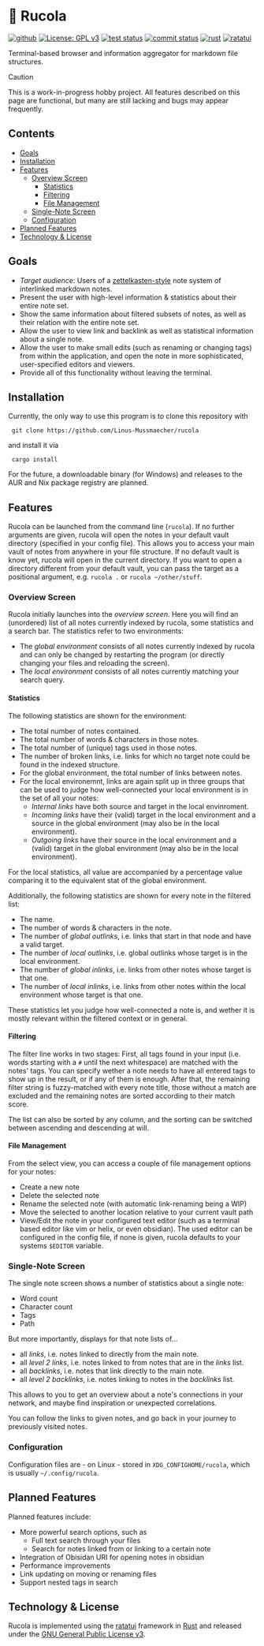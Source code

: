 # 🌱 Rucola

[<img alt="github" src="https://img.shields.io/badge/github-Linus--Mussmaecher/rucola-8da0cb?style=for-the-badge&labelColor=555555&color=8da0cb&logo=github">](https://github.com/Linus-Mussmaecher/rucola)
[![License: GPL v3](https://img.shields.io/badge/License-GPLv3-blue.svg?labelColor=555555&style=for-the-badge&logo=gnu)](https://www.gnu.org/licenses/gpl-3.0)
[<img alt="test status" src="https://img.shields.io/github/actions/workflow/status/Linus-Mussmaecher/rucola/continuous-testing.yml?label=tests&branch=main&labelColor=555555&style=for-the-badge">](https://github.com/Linus-Mussmaecher/rucola/actions?query=branch%3Amain)
[<img alt="commit status" src="https://img.shields.io/github/commit-activity/m/Linus-Mussmaecher/rucola?style=for-the-badge&labelColor=555555&color=66c2a5">](https://github.com/Linus-Mussmaecher/rucola/commits/main)
[<img alt="rust" src="https://img.shields.io/badge/Rust-2021_Edition-ed9974?labelColor=555555&logo=rust&style=for-the-badge">](https://www.rust-lang.org/)
[<img alt="ratatui" src="https://img.shields.io/badge/Ratatui-0.26-7fa4f5?labelColor=555555&logo=gnome-terminal&style=for-the-badge">](https://www.ratatui.rs/)

Terminal-based browser and information aggregator for markdown file structures.

> [!CAUTION]
> This is a work-in-progress hobby project.
> All features described on this page are functional, but many are still lacking and bugs may appear frequently.

## Contents
 - [Goals](#Goals)
 - [Installation](#installation)
 - [Features](#features)
    - [Overview Screen](#overview-screen)
       - [Statistics](#statistics)
       - [Filtering](#filtering)
       - [File Management](#file-management)
    - [Single-Note Screen](#single-note-screen)
    - [Configuration](#configuration)
 - [Planned Features](#planned-features)
 - [Technology & License](#technology-license)

## Goals
 - *Target audience*: Users of a [zettelkasten-style](https://en.wikipedia.org/wiki/Zettelkasten) note system of interlinked markdown notes.
 - Present the user with high-level information & statistics about their entire note set.
 - Show the same information about filtered subsets of notes, as well as their relation with the entire note set.
 - Allow the user to view link and backlink as well as statistical information about a single note.
 - Allow the user to make small edits (such as renaming or changing tags) from within the application, and open the note in more sophisticated, user-specified editors and viewers.
 - Provide all of this functionality without leaving the terminal.

## Installation
Currently, the only way to use this program is to clone this repository with
```
 git clone https://github.com/Linus-Mussmaecher/rucola
```
and install it via
```
 cargo install
```

For the future, a downloadable binary (for Windows) and releases to the AUR and Nix package registry are planned.

## Features

Rucola can be launched from the command line (`rucola`).
If no further arguments are given, rucola will open the notes in your default vault directory (specified in your config file).
This allows you to access your main vault of notes from anywhere in your file structure.
If no default vault is know yet, rucola will open in the current directory.
If you want to open a directory different from your default vault, you can pass the target as a positional argument, e.g. `rucola .` or `rucola ~/other/stuff`.

### Overview Screen

Rucola initially launches into the *overview screen*.
Here you will find an (unordered) list of all notes currently indexed by rucola, some statistics and a search bar.
The statistics refer to two environments:
 - The *global environment* consists of all notes currently indexed by rucola and can only be changed by restarting the program (or directly changing your files and reloading the screen).
 - The *local environment* consists of all notes currently matching your search query.

#### Statistics

The following statistics are shown for the environment:
 - The total number of notes contained.
 - The total number of words & characters in those notes.
 - The total number of (unique) tags used in those notes.
 - The number of broken links, i.e. links for which no target note could be found in the indexed structure.
 - For the global environment, the total number of links between notes.
 - For the local environemnt, links are again split up in three groups that can be used to judge how well-connected your local environment is in the set of all your notes:
    - *Internal links* have both source and target in the local envinroment.
    - *Incoming links* have their (valid) target in the local environment and a source in the global environment (may also be in the local environment).
    - *Outgoing links* have their source in the local environment and a (valid) target in the global environment (may also be in the local environment).
  
For the local statistics, all value are accompanied by a percentage value comparing it to the equivalent stat of the global environment.

Additionally, the following statistics are shown for every note in the filtered list:
 - The name.
 - The number of words & characters in the note.
 - The number of *global outlinks*, i.e. links that start in that node and have a valid target.
 - The number of *local outlinks*, i.e. global outlinks whose target is in the local environment.
 - The number of *global inlinks*, i.e. links from other notes whose target is that one.
 - The number of *local inlinks*, i.e. links from other notes within the local environment whose target is that one.
   
These statistics let you judge how well-connected a note is, and wether it is mostly relevant within the filtered context or in general.

#### Filtering
The filter line works in two stages: First, all tags found in your input (i.e. words starting with a `#` until the next whitespace) are matched with the notes' tags.
You can specify wether a note needs to have all entered tags to show up in the result, or if any of them is enough.
After that, the remaining filter string is fuzzy-matched with every note title, those without a match are excluded and the remaining notes are sorted according to their match score.

The list can also be sorted by any column, and the sorting can be switched between ascending and descending at will.

#### File Management
From the select view, you can access a couple of file management options for your notes:
 - Create a new note
 - Delete the selected note
 - Rename the selected note (with automatic link-renaming being a WIP)
 - Move the selected to another location relative to your current vault path
 - View/Edit the note in your configured text editor (such as a terminal based editor like vim or helix, or even obsidian).
   The used editor can be configured in the config file, if none is given, rucola defaults to your systems `$EDITOR` variable.


### Single-Note Screen
The single note screen shows a number of statistics about a single note:
 - Word count
 - Character count
 - Tags
 - Path

But more importantly, displays for that note lists of...
 - all *links*, i.e. notes linked to directly from the main note.
 - all *level 2 links*, i.e. notes linked to from notes that are in the *links* list.
 - all *backlinks*, i.e. notes that link directly to the main note.
 - all *level 2 backlinks*, i.e. notes linking to notes in the *backlinks* list.

This allows to you to get an overview about a note's connections in your network, and maybe find inspiration or unexpected correlations.

You can follow the links to given notes, and go back in your journey to previously visited notes.

### Configuration
Configuration files are - on Linux - stored in `XDG_CONFIGHOME/rucola`, which is usually `~/.config/rucola`.

## Planned Features
Planned features include:
 - More powerful search options, such as
   - Full text search through your files
   - Search for notes linked from or linking to a certain note
 - Integration of Obisidan URI for opening notes in obsidian
 - Performance improvements
 - Link updating on moving or renaming files
 - Support nested tags in search

## Technology & License
Rucola is implemented using the [ratatui](https://ratatui.rs) framework in [Rust](https://www.rust-lang.org/) and released under the [GNU General Public License v3](https://www.gnu.org/licenses/gpl-3.0).
